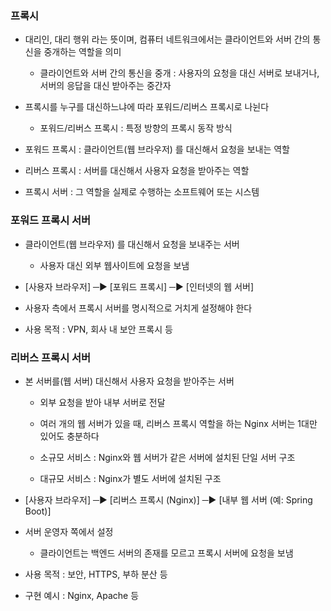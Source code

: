 ### 프록시

* 대리인, 대리 행위 라는 뜻이며, 컴퓨터 네트워크에서는 클라이언트와 서버 간의 통신을 중개하는 역할을 의미

    - 클라이언트와 서버 간의 통신을 중개 : 사용자의 요청을 대신 서버로 보내거나, 서버의 응답을 대신 받아주는 중간자

* 프록시를 누구를 대신하느냐에 따라 포워드/리버스 프록시로 나뉜다

    - 포워드/리버스 프록시 : 특정 방향의 프록시 동작 방식

* 포워드 프록시 : 클라이언트(웹 브라우저) 를 대신해서 요청을 보내는 역할

* 리버스 프록시 : 서버를 대신해서 사용자 요청을 받아주는 역할

* 프록시 서버 : 그 역할을 실제로 수행하는 소프트웨어 또는 시스템


### 포워드 프록시 서버

* 클라이언트(웹 브라우저) 를 대신해서 요청을 보내주는 서버

    - 사용자 대신 외부 웹사이트에 요청을 보냄

* [사용자 브라우저] ─▶ [포워드 프록시] ─▶ [인터넷의 웹 서버]

* 사용자 측에서 프록시 서버를 명시적으로 거치게 설정해야 한다

* 사용 목적 : VPN, 회사 내 보안 프록시 등


### 리버스 프록시 서버

* 본 서버를(웹 서버) 대신해서 사용자 요청을 받아주는 서버

    - 외부 요청을 받아 내부 서버로 전달

    - 여러 개의 웹 서버가 있을 때, 리버스 프록시 역할을 하는 Nginx 서버는 1대만 있어도 충분하다

    - 소규모 서비스 : Nginx와 웹 서버가 같은 서버에 설치된 단일 서버 구조

    - 대규모 서비스 : Nginx가 별도 서버에 설치된 구조

* [사용자 브라우저] ─▶ [리버스 프록시 (Nginx)] ─▶ [내부 웹 서버 (예: Spring Boot)]

* 서버 운영자 쪽에서 설정

    - 클라이언트는 백엔드 서버의 존재를 모르고 프록시 서버에 요청을 보냄

* 사용 목적 : 보안, HTTPS, 부하 분산 등

* 구현 예시 : Nginx, Apache 등
